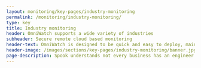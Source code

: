 ```yaml
---
layout: monitoring/key-pages/industry-monitoring
permalink: /monitoring/industry-monitoring/
type: key
title: Industry monitoring
header: OmniWatch supports a wide variety of industries 
subheader: Secure remote cloud based monitoring 
header-text: OmniWatch is designed to be quick and easy to deploy, maintain and use. It is flexable enough to be able to support a large number of companies from different industries but focused enough to be beneficial to all.
header-image: /images/sections/key-pages/industry-monitoring/banner.jpg
page-description: Spook understands not every business has an engineer available to set up complicated systems and make sure everything is functioning correctly. That's why Spook's range of over 80 wireless sensors are perfect for monitoring across multiple industry types.
---
```

